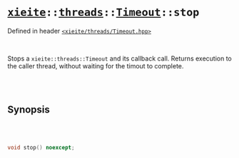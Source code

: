 # [`xieite`](../../../README.md)`::`[`threads`](../../../docs/threads.md)`::`[`Timeout`](../../../docs/threads/Timeout.md)`::stop`
Defined in header [`<xieite/threads/Timeout.hpp>`](../../../include/xieite/threads/Timeout.hpp)

<br/>

Stops a `xieite::threads::Timeout` and its callback call. Returns execution to the caller thread, without waiting for the timout to complete.

<br/><br/>

## Synopsis

<br/><br/>

```cpp
void stop() noexcept;
```
